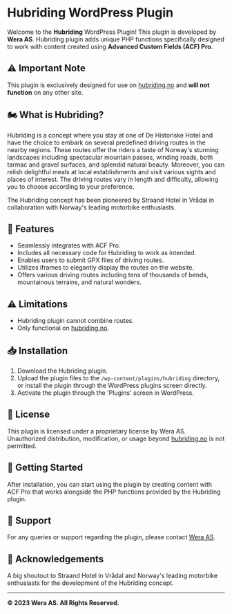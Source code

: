 # Hubriding WordPress Plugin
Welcome to the **Hubriding** WordPress Plugin! This plugin is developed by **Wera AS**. Hubriding plugin adds unique PHP functions specifically designed to work with content created using **Advanced Custom Fields (ACF) Pro**.

## ⚠️ Important Note
This plugin is exclusively designed for use on [hubriding.no](https://hubriding.no) and **will not function** on any other site.

## 🏍 What is Hubriding?

Hubriding is a concept where you stay at one of De Historiske Hotel and have the choice to embark on several predefined driving routes in the nearby regions. These routes offer the riders a taste of Norway's stunning landscapes including spectacular mountain passes, winding roads, both tarmac and gravel surfaces, and splendid natural beauty. Moreover, you can relish delightful meals at local establishments and visit various sights and places of interest. The driving routes vary in length and difficulty, allowing you to choose according to your preference.

The Hubriding concept has been pioneered by Straand Hotel in Vrådal in collaboration with Norway's leading motorbike enthusiasts.

## 📌 Features
- Seamlessly integrates with ACF Pro.
- Includes all necessary code for Hubriding to work as intended.
- Enables users to submit GPX files of driving routes.
- Utilizes iframes to elegantly display the routes on the website.
- Offers various driving routes including tens of thousands of bends, mountainous terrains, and natural wonders.

## ⚠️ Limitations
- Hubriding plugin cannot combine routes.
- Only functional on [hubriding.no](https://hubriding.no).

## 📥 Installation

1. Download the Hubriding plugin.
2. Upload the plugin files to the `/wp-content/plugins/hubriding` directory, or install the plugin through the WordPress plugins screen directly.
3. Activate the plugin through the 'Plugins' screen in WordPress.

## 📄 License

This plugin is licensed under a proprietary license by Wera AS. Unauthorized distribution, modification, or usage beyond [hubriding.no](https://hubriding.no) is not permitted.

## 🚀 Getting Started

After installation, you can start using the plugin by creating content with ACF Pro that works alongside the PHP functions provided by the Hubriding plugin.

## 🤝 Support

For any queries or support regarding the plugin, please contact [Wera AS](https://wera.no/contact).

## 📣 Acknowledgements

A big shoutout to Straand Hotel in Vrådal and Norway's leading motorbike enthusiasts for the development of the Hubriding concept.

---

**© 2023 Wera AS. All Rights Reserved.**
